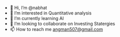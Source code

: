 - 👋 Hi, I’m @nabhat
- 👀 I’m interested in Quantitative analysis
- 🌱 I’m currently learning AI
- 💞️ I’m looking to collaborate on Investing Statergies
- 📫 How to reach me angman507@gmail.com

<!---
nabhat/nabhat is a ✨ special ✨ repository because its `README.md` (this file) appears on your GitHub profile.
You can click the Preview link to take a look at your changes.
--->
